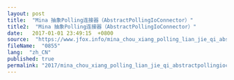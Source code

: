 ```yaml
---
layout: post
title:  "Mina 抽象Polling连接器（AbstractPollingIoConnector）"
title2:  "Mina 抽象Polling连接器（AbstractPollingIoConnector）"
date:   2017-01-01 23:49:15  +0800
source:  "https://www.jfox.info/mina_chou_xiang_polling_lian_jie_qi_abstractpollingioconnector.html"
fileName:  "0855"
lang:  "zh_CN"
published: true
permalink: "2017/mina_chou_xiang_polling_lian_jie_qi_abstractpollingioconnector.html"
---
```



